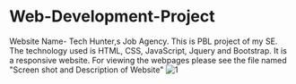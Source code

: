 # Web-Development-Project
Website Name- Tech Hunter,s Job Agency. 
This is PBL project of my SE. 
The technology used is HTML, CSS, JavaScript, Jquery and Bootstrap.
It is a responsive website.
For viewing the webpages please see the file named "Screen shot and Description of Website"
![1](https://user-images.githubusercontent.com/94461630/180250956-685cf6e4-47e0-40df-a241-0315d4fb3ac8.png)
